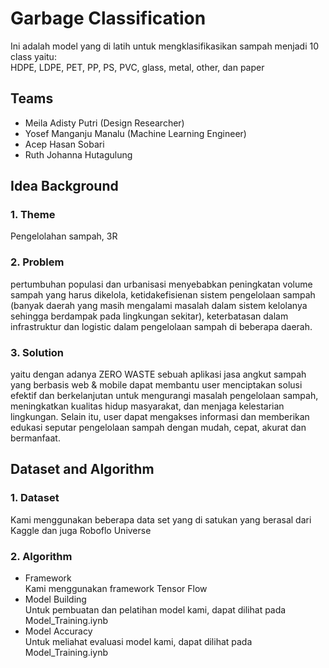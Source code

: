 # Garbage Classification
Ini adalah model yang di latih untuk mengklasifikasikan sampah menjadi 10 class yaitu:
<br>HDPE, LDPE, PET, PP, PS, PVC, glass, metal, other, dan paper
## Teams
- Meila Adisty Putri (Design Researcher)
- Yosef Manganju Manalu (Machine Learning Engineer)
- Acep Hasan Sobari
- Ruth Johanna Hutagulung
## Idea Background
### 1. Theme
Pengelolahan sampah, 3R
### 2. Problem
pertumbuhan populasi dan urbanisasi menyebabkan peningkatan volume sampah yang harus dikelola, ketidakefisienan sistem pengelolaan sampah (banyak daerah yang masih mengalami masalah dalam sistem kelolanya sehingga berdampak pada lingkungan sekitar), keterbatasan dalam infrastruktur dan logistic dalam pengelolaan sampah di beberapa daerah.
### 3. Solution
yaitu dengan adanya ZERO WASTE sebuah aplikasi jasa angkut sampah yang berbasis web & mobile dapat membantu user menciptakan solusi efektif dan berkelanjutan untuk mengurangi masalah pengelolaan sampah, meningkatkan kualitas hidup masyarakat, dan menjaga kelestarian lingkungan. Selain itu, user dapat mengakses informasi dan memberikan edukasi seputar pengelolaan sampah dengan mudah, cepat, akurat dan bermanfaat.
## Dataset and Algorithm
### 1. Dataset
Kami menggunakan beberapa data set yang di satukan yang berasal dari Kaggle dan juga Roboflo Universe
### 2. Algorithm
- Framework <br> Kami menggunakan framework Tensor Flow
- Model Building <br> Untuk pembuatan dan pelatihan model kami, dapat dilihat pada Model_Training.iynb
- Model Accuracy <br> Untuk meliahat evaluasi model kami, dapat dilihat pada Model_Training.iynb
  
